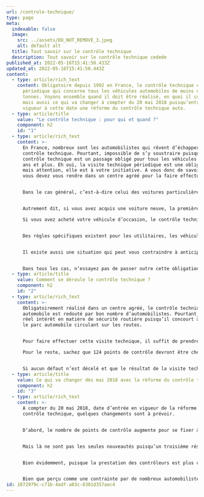 ```yaml
---
url: /controle-technique/
type: page
meta:
  indexable: false
  image:
    src: ../assets/DO_NOT_REMOVE_3.jpeg
    alt: default alt
  title: Tout savoir sur le contrôle technique
  description: Tout savoir sur le contrôle technique cedede
published_at: 2022-05-16T15:41:50.433Z
updated_at: 2022-05-16T15:41:50.443Z
content:
  - type: article/rich_text
    content: Obligatoire depuis 1992 en France, le contrôle technique est un examen
      périodique qui concerne tous les véhicules automobiles de moins de 3,5
      tonnes. Voyons ensemble quand il doit être réalisé, en quoi il consiste
      mais aussi ce qui va changer à compter du 20 mai 2018 puisqu’entre en
      vigueur à cette date une réforme du contrôle technique auto.
  - type: article/title
    value: "Le contrôle technique : pour qui et quand ?"
    component: h2
    id: "1"
  - type: article/rich_text
    content: >-
      En France, nombreux sont les automobilistes qui rêvent d’échapper au
      contrôle technique. Pourtant, impossible de s’y soustraire puisque le
      contrôle technique est un passage obligé pour tous les véhicules âgés de 4
      ans et plus. Eh oui, la visite technique périodique est une obligation
      mais attention, elle est à votre initiative. A vous donc de savoir quand
      vous devez vous rendre dans un centre agréé pour la faire effectuer…


      Dans le cas général, c’est-à-dire celui des voitures particulières, l’Etat a décidé que le contrôle technique est obligatoire dès la 4ème année du véhicule et qu’il doit ensuite être réeffectué tous les 2 ans.


      Autrement dit, si vous avez acquis une voiture neuve, la première visite technique obligatoire devra avoir lieu dans le semestre précédant le 4ème anniversaire de son immatriculation, les autres s’organisant ensuite tous les deux ans.\

      Si vous avez acheté votre véhicule d’occasion, le contrôle technique est à effectuer dans les deux ans suivant le dernier réalisé par le précédent propriétaire. Pour en connaître la date, il suffit de se référer à la carte grise du véhicule qui doit présenter une vignette où celle-ci apparaît.


      Des règles spécifiques existent pour les utilitaires, les véhicules professionnels, les voitures de collection, etc…


      Il existe aussi une situation qui peut vous contraindre à anticiper la réalisation de cette visite technique : la vente de votre automobile. En effet, si vous désirez vendre votre voiture et que cette dernière a plus de 4 ans, un contrôle de moins de 6 mois au moment de la vente est indispensable puisque sans lui, l’acquéreur sera dans l’impossibilité de se voir délivrer une nouvelle carte grise par la Préfecture.


      Dans tous les cas, n’essayez pas de passer outre cette obligation. En effet, en cas de contrôle par les autorités, un défaut de contrôle technique peut se payer cher : amende allant de 90 à 135€, immobilisation du véhicule, confiscation du certificat d’immatriculation et obligation de présentation du véhicule au contrôle technique sous 7 jours…
  - type: article/title
    value: Comment se déroule le contrôle technique ?
    component: h2
    id: "2"
  - type: article/rich_text
    content: >-
      Obligatoirement réalisé dans un centre agréé, le contrôle technique
      automobile est redouté par bon nombre d’automobilistes. Pourtant, il a un
      réel intérêt en matière de sécurité routière puisqu’il concourt à assainir
      le parc automobile circulant sur les routes.


      Pour faire effectuer cette visite technique, il suffit de prendre rendez-vous dans un centre agréé. Avant de vous y rendre, quelques éléments simples peuvent être vérifiés comme l’usure des pneus ou le fonctionnement des feux.\

      Pour le reste, sachez que 124 points de contrôle devront être checkés par celui qui s’occupera de votre véhicule et que jusqu’à 453 défauts pourront être décelés. Au terme de cet état des lieux complet, les résultats du contrôle vous seront remis.


      Si aucun défaut n’est décelé et que le résultat de la visite technique est favorable, la vignette bleue collée sur le pare-brise est pour vous. En revanche, si des défauts nécessitant des réparations sont détectés, une contre-visite sera prescrite par le contrôleur. Il faudra donc effectuer les démarches auprès d’un garage pour faire réparer le véhicule avant de le soumettre de nouveau, dans les deux mois, au contrôle technique. Dès lors que les réparations ont été réalisées, la vignette bleue devrait vous être remise à l’issue de la contre-visite…
  - type: article/title
    value: Ce qui va changer dès mai 2018 avec la réforme du contrôle technique
    component: h2
    id: "3"
  - type: article/rich_text
    content: >-
      A compter du 20 mai 2018, date d’entrée en vigueur de la réforme du
      contrôle technique, quelques changements sont à prévoir.


      D’abord, le nombre de points de contrôle augmente pour se fixer à 131 alors que 696 défaillances possibles sont désormais détectables. Devenant plus technique, les compétences du contrôleur doivent être plus nombreuses et la détention d’un Bac Pro (jusqu’alors un CAP suffisait) est indispensable pour ce professionnel. Il faut dire qu’il n’est plus seulement question pour lui de détecter les défaillances mais aussi d’évaluer leur dangerosité.


      Mais là ne sont pas les seules nouveautés puisqu’un troisième résultat est possible à l’issue du contrôle technique. Jusqu’à présent, soit le résultat était favorable, soit l’automobiliste disposait de 2 mois pour faire réparer son véhicule en vue d’une contre visite. Désormais, une troisième possibilité existe puisque si une défaillance critique est découverte, une interdiction de circuler au-delà de 24 heures pourra être prononcée en plus de l’obligation d’effectuer une contre-visite après réparation. Autrement dit, l’automobiliste disposera de 24 heures pour faire réaliser les réparations urgentes sous peine de s’exposer à une amende de 135€ pour défaut de contrôle technique.


      Bien évidemment, puisque la prestation des contrôleurs est plus complète, le prix du contrôle technique devrait augmenter de 15 à 20% et se rapprocher des 80€. Une mauvaise nouvelle pour les automobilistes.


      Bien que perçu comme une contrainte par de nombreux automobilistes, le contrôle technique garantit la « qualité » des véhicules circulant sur les routes. Son renforcement consécutif à l’application d’une nouvelle directive européenne dès le mois de mai 2018 apparait donc comme une bonne chose même s’il faut veiller à ce qu’il ne devienne pas une « taxe supplémentaire ».
id: 1072979c-c71b-4adf-a83c-8301d357aec4
---
```

